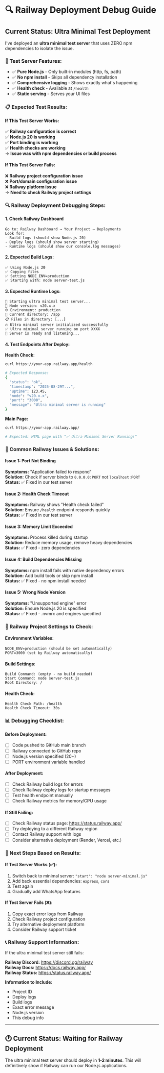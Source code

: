 # 🔍 Railway Deployment Debug Guide

## Current Status: Ultra Minimal Test Deployment

I've deployed an **ultra minimal test server** that uses ZERO npm dependencies to isolate the issue.

### 🧪 Test Server Features:
- ✅ **Pure Node.js** - Only built-in modules (http, fs, path)
- ✅ **No npm install** - Skips all dependency installation
- ✅ **Comprehensive logging** - Shows exactly what's happening
- ✅ **Health check** - Available at `/health`
- ✅ **Static serving** - Serves your UI files

### 📋 Expected Test Results:

#### **If This Test Server Works:**
✅ **Railway configuration is correct**  
✅ **Node.js 20 is working**  
✅ **Port binding is working**  
✅ **Health checks are working**  
→ **Issue was with npm dependencies or build process**

#### **If This Test Server Fails:**
❌ **Railway project configuration issue**  
❌ **Port/domain configuration issue**  
❌ **Railway platform issue**  
→ **Need to check Railway project settings**

### 🔍 Railway Deployment Debugging Steps:

#### **1. Check Railway Dashboard**
```
Go to: Railway Dashboard → Your Project → Deployments
Look for:
- Build logs (should show Node.js 20)
- Deploy logs (should show server starting)
- Runtime logs (should show our console.log messages)
```

#### **2. Expected Build Logs:**
```
✅ Using Node.js 20
✅ Copying files
✅ Setting NODE_ENV=production
✅ Starting with: node server-test.js
```

#### **3. Expected Runtime Logs:**
```
🚀 Starting ultra minimal test server...
📝 Node version: v20.x.x
🌐 Environment: production
📂 Current directory: /app
📋 Files in directory: [...]
🔥 Ultra minimal server initialized successfully
✅ Ultra minimal server running on port XXXX
🎯 Server is ready and listening...
```

#### **4. Test Endpoints After Deploy:**

**Health Check:**
```bash
curl https://your-app.railway.app/health

# Expected Response:
{
  "status": "ok",
  "timestamp": "2025-08-29T...",
  "uptime": 123.45,
  "node": "v20.x.x",
  "port": "3000",
  "message": "Ultra minimal server is running"
}
```

**Main Page:**
```bash
curl https://your-app.railway.app/

# Expected: HTML page with "✅ Ultra Minimal Server Running!"
```

### 🚨 Common Railway Issues & Solutions:

#### **Issue 1: Port Not Binding**
**Symptoms:** "Application failed to respond"  
**Solution:** Check if server binds to `0.0.0.0:PORT` not `localhost:PORT`  
**Status:** ✅ Fixed in our test server

#### **Issue 2: Health Check Timeout**
**Symptoms:** Railway shows "Health check failed"  
**Solution:** Ensure `/health` endpoint responds quickly  
**Status:** ✅ Fixed in our test server

#### **Issue 3: Memory Limit Exceeded**
**Symptoms:** Process killed during startup  
**Solution:** Reduce memory usage, remove heavy dependencies  
**Status:** ✅ Fixed - zero dependencies

#### **Issue 4: Build Dependencies Missing**
**Symptoms:** npm install fails with native dependency errors  
**Solution:** Add build tools or skip npm install  
**Status:** ✅ Fixed - no npm install needed

#### **Issue 5: Wrong Node Version**
**Symptoms:** "Unsupported engine" error  
**Solution:** Ensure Node.js 20 is specified  
**Status:** ✅ Fixed - .nvmrc and engines specified

### 🔧 Railway Project Settings to Check:

#### **Environment Variables:**
```
NODE_ENV=production (should be set automatically)
PORT=3000 (set by Railway automatically)
```

#### **Build Settings:**
```
Build Command: (empty - no build needed)
Start Command: node server-test.js
Root Directory: /
```

#### **Health Check:**
```
Health Check Path: /health
Health Check Timeout: 30s
```

### 📊 Debugging Checklist:

#### **Before Deployment:**
- [ ] Code pushed to GitHub main branch
- [ ] Railway connected to GitHub repo
- [ ] Node.js version specified (20+)
- [ ] PORT environment variable handled

#### **After Deployment:**
- [ ] Check Railway build logs for errors
- [ ] Check Railway deploy logs for startup messages
- [ ] Test health endpoint manually
- [ ] Check Railway metrics for memory/CPU usage

#### **If Still Failing:**
- [ ] Check Railway status page: https://status.railway.app/
- [ ] Try deploying to a different Railway region
- [ ] Contact Railway support with logs
- [ ] Consider alternative deployment (Render, Vercel, etc.)

### 🎯 Next Steps Based on Results:

#### **If Test Server Works (✅):**
1. Switch back to minimal server: `"start": "node server-minimal.js"`
2. Add back essential dependencies: `express`, `cors`
3. Test again
4. Gradually add WhatsApp features

#### **If Test Server Fails (❌):**
1. Copy exact error logs from Railway
2. Check Railway project configuration
3. Try alternative deployment platform
4. Consider Railway support ticket

### 📞 Railway Support Information:

If the ultra minimal test server still fails:

**Railway Discord:** https://discord.gg/railway  
**Railway Docs:** https://docs.railway.app/  
**Railway Status:** https://status.railway.app/  

**Information to Include:**
- Project ID
- Deploy logs
- Build logs
- Exact error message
- Node.js version
- This debug info

---

## 🕐 Current Status: Waiting for Railway Deployment

The ultra minimal test server should deploy in **1-2 minutes**. This will definitively show if Railway can run our Node.js applications.